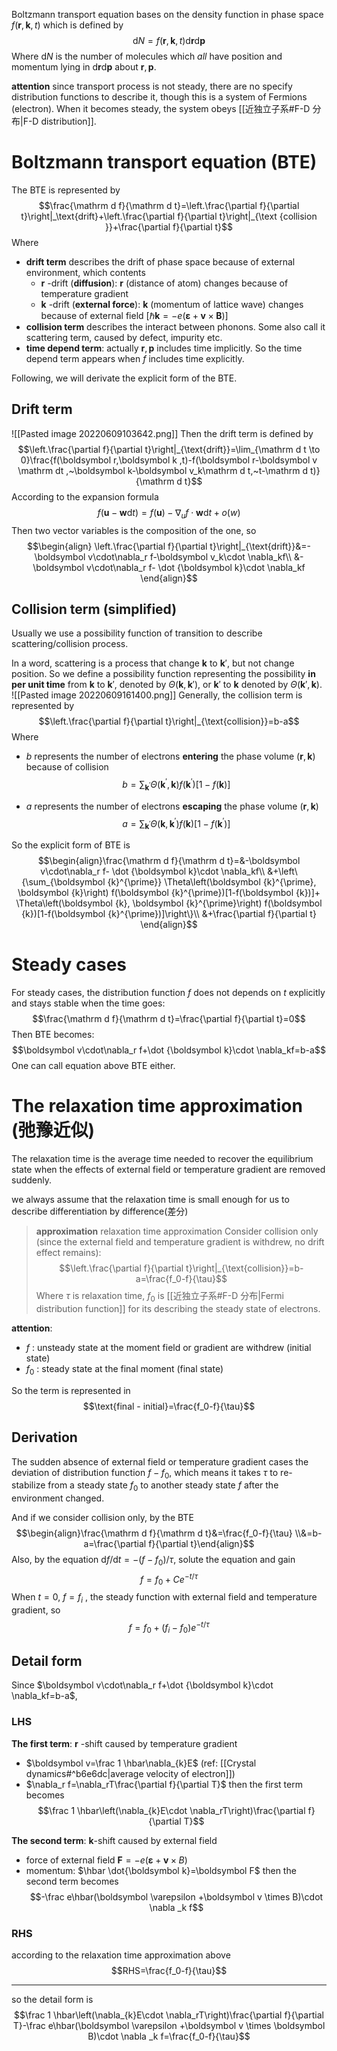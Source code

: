 Boltzmann transport equation bases on the density function in phase space $f(\boldsymbol  r,\boldsymbol  k,t)$ which is defined by 
$$\mathrm d N=f(\boldsymbol  r,\boldsymbol  k,t)\mathrm d\boldsymbol  r\mathrm d\boldsymbol  p$$
Where $\mathrm d N$ is the number of molecules which _all_ have position and momentum lying in $\mathrm d\boldsymbol  r\mathrm d\boldsymbol  p$ about $\boldsymbol  r,\boldsymbol  p$. 

**attention** since transport process is not steady, there are no specify distribution functions to describe it, though this is a system of Fermions (electron). When it becomes steady, the system obeys [[近独立子系#F-D 分布|F-D distribution]].




# Boltzmann transport equation (BTE)
 The BTE is represented by 
 $$\frac{\mathrm d f}{\mathrm d t}=\left.\frac{\partial f}{\partial t}\right|_\text{drift}+\left.\frac{\partial f}{\partial t}\right|_{\text {collision }}+\frac{\partial f}{\partial t}$$
Where
- **drift term** describes the drift of phase space because of external environment, which contents
	- $\boldsymbol  r$ -drift (**diffusion**): $\boldsymbol  r$ (distance of atom) changes because of temperature gradient 
	- $\boldsymbol  k$ -drift (**external force**): $\boldsymbol  k$ (momentum of lattice wave) changes because of external field \[$\hbar \boldsymbol  k =-e(\boldsymbol  \varepsilon+\boldsymbol  v\times \boldsymbol  B)$]
- **collision term** describes the interact between phonons. Some also call it scattering term, caused by defect, impurity etc.
- **time depend term**: actually $\boldsymbol  r,\boldsymbol  p$ includes time implicitly. So the time depend term appears when $f$ includes time explicitly.

Following, we will derivate the explicit form of the BTE.

## Drift term 
![[Pasted image 20220609103642.png]]
Then the drift term is defined by 
$$\left.\frac{\partial f}{\partial t}\right|_{\text{drift}}=\lim_{\mathrm d t \to 0}\frac{f(\boldsymbol  r,\boldsymbol  k ,t)-f(\boldsymbol  r-\boldsymbol  v \mathrm dt ,~\boldsymbol  k-\boldsymbol  v_k\mathrm d t,~t-\mathrm d t)}{\mathrm d t}$$
According to the expansion formula 
$$f(\boldsymbol  u-\boldsymbol  w\mathrm d t)=f(\boldsymbol  u)-\nabla_uf\cdot \boldsymbol  w\mathrm d t+o(w)$$
Then two vector variables is the composition of the one, so 
$$\begin{align}
\left.\frac{\partial f}{\partial t}\right|_{\text{drift}}&=-\boldsymbol  v\cdot\nabla_r f-\boldsymbol  v_k\cdot \nabla_kf\\
&-\boldsymbol  v\cdot\nabla_r f- \dot {\boldsymbol  k}\cdot \nabla_kf
\end{align}$$

## Collision term (simplified)
Usually we use a possibility function of transition to describe scattering/collision process. 

In a word, scattering is a process that change $\boldsymbol  k$ to $\boldsymbol  k'$, but not change position. So we define a possibility function representing the possibility **in per unit time** from $\boldsymbol  k$ to $\boldsymbol  k'$, denoted by $\Theta(\boldsymbol  k, \boldsymbol  k')$, or $\boldsymbol  k'$ to $\boldsymbol  k$ denoted by $\Theta(\boldsymbol  k',\boldsymbol  k)$.
![[Pasted image 20220609161400.png]]
Generally, the collision term is represented by
$$\left.\frac{\partial f}{\partial t}\right|_{\text{collision}}=b-a$$
Where 
- $b$ represents the number of electrons **entering** the phase volume $(\boldsymbol  r, \boldsymbol  k)$  because of collision
$$b=\sum_{\boldsymbol {k}^{\prime}} \Theta\left(\boldsymbol {k}^{\prime}, \boldsymbol {k}\right) f(\boldsymbol {k}^{\prime})[1-f(\boldsymbol {k})]$$

- $a$ represents the number of electrons **escaping** the phase volume $(\boldsymbol  r, \boldsymbol  k)$
$$a=\sum_{\boldsymbol {k}^{\prime}} \Theta\left(\boldsymbol {k}, \boldsymbol {k}^{\prime}\right) f(\boldsymbol {k})[1-f(\boldsymbol {k}^{\prime})]$$

So the explicit form of BTE is 
$$\begin{align}\frac{\mathrm d f}{\mathrm d t}=&-\boldsymbol  v\cdot\nabla_r f- \dot {\boldsymbol  k}\cdot \nabla_kf\\
&+\left\{\sum_{\boldsymbol {k}^{\prime}} \Theta\left(\boldsymbol {k}^{\prime}, \boldsymbol {k}\right) f(\boldsymbol {k}^{\prime})[1-f(\boldsymbol {k})]+ \Theta\left(\boldsymbol {k}, \boldsymbol {k}^{\prime}\right) f(\boldsymbol {k})[1-f(\boldsymbol {k}^{\prime})]\right\}\\
&+\frac{\partial f}{\partial t}
\end{align}$$


# Steady cases
For steady cases, the distribution function $f$ does not depends on $t$ explicitly and stays stable when the time goes:
$$\frac{\mathrm d f}{\mathrm d t}=\frac{\partial f}{\partial t}=0$$
Then BTE becomes:
$$\boldsymbol  v\cdot\nabla_r f+\dot {\boldsymbol  k}\cdot \nabla_kf=b-a$$
One can call equation above BTE either.

# The relaxation time approximation (弛豫近似)
The relaxation time is the average time needed to recover the equilibrium state when the effects of external field or temperature gradient are removed suddenly.

we always assume that the relaxation time is small enough for us to describe differentiation by difference(差分)

> **approximation** relaxation time approximation
> Consider collision only (since the external field and temperature gradient is withdrew, no drift effect remains):
> $$\left.\frac{\partial f}{\partial t}\right|_{\text{collision}}=b-a=\frac{f_0-f}{\tau}$$
> Where $\tau$ is relaxation time, $f_0$ is [[近独立子系#F-D 分布|Fermi distribution function]] for its describing the steady state of electrons.
> 

**attention**:
- $f$ : unsteady state at the moment field or gradient are withdrew (initial state)
- $f_0$ : steady state at the final moment (final state)

So the term is represented in 
$$\text{final - initial}=\frac{f_0-f}{\tau}$$

## Derivation 
The sudden absence of external field or temperature gradient cases the deviation of distribution function $f-f_0$, which means it takes $\tau$ to re-stabilize from a steady state $f_0$ to another steady state $f$ after the environment changed.

And if we consider collision only, by the BTE
$$\begin{align}\frac{\mathrm d f}{\mathrm d t}&=\frac{f_0-f}{\tau}
\\&=b-a=\frac{\partial f}{\partial t}\end{align}$$
Also, by the equation ${\mathrm d f}/{\mathrm d t}={-(f-f_0)}/{\tau}$, solute the equation and gain
$$f=f_0+Ce^{-t/\tau}$$
When $t=0$, $f=f_i$ , the steady function with external field and temperature gradient, so 
$$f=f_0+(f_i-f_0)e^{-t/\tau}$$

## Detail form 
Since $\boldsymbol  v\cdot\nabla_r f+\dot {\boldsymbol  k}\cdot \nabla_kf=b-a$,

### LHS
**The first term**: $\boldsymbol  r$ -shift caused by temperature gradient
- $\boldsymbol  v=\frac 1 \hbar\nabla_{k}E$ (ref: [[Crystal dynamics#^b6e6dc|average velocity of electron]])
- $\nabla_r f=\nabla_rT\frac{\partial f}{\partial T}$
then the first term becomes
$$\frac 1 \hbar\left(\nabla_{k}E\cdot \nabla_rT\right)\frac{\partial f}{\partial T}$$

**The second term**: $\boldsymbol  k$-shift caused by external field
- force of external field $\boldsymbol  F=-e(\boldsymbol  \varepsilon +\boldsymbol  v \times B)$
- momentum: $\hbar \dot{\boldsymbol  k}=\boldsymbol  F$
then the second term becomes
$$-\frac e\hbar(\boldsymbol  \varepsilon +\boldsymbol  v \times B)\cdot \nabla _k f$$

### RHS
according to the relaxation time approximation above 
$$RHS=\frac{f_0-f}{\tau}$$

-----
so the detail form is 
$$\frac 1 \hbar\left(\nabla_{k}E\cdot \nabla_rT\right)\frac{\partial f}{\partial T}-\frac e\hbar(\boldsymbol  \varepsilon +\boldsymbol  v \times \boldsymbol B)\cdot \nabla _k f=\frac{f_0-f}{\tau}$$

